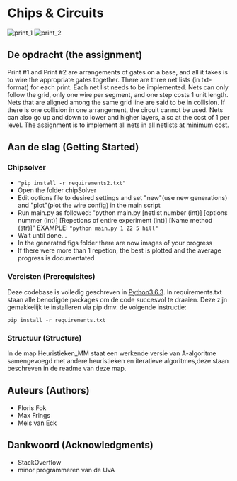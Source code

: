 # Chips & Circuits

![print_1](http://heuristieken.nl/wiki/images/7/77/Print1.gif)
![print_2](http://heuristieken.nl/wiki/images/1/1d/Print2.gif)


## De opdracht (the assignment)
Print #1 and Print #2 are arrangements of gates on a base, and all it takes is to wire the appropriate gates together. There are three net lists (in txt-format) for each print. Each net list needs to be implemented. Nets can only follow the grid, only one wire per segment, and one step costs 1 unit length. Nets that are aligned among the same grid line are said to be in collision. If there is one collision in one arrangement, the circuit cannot be used. Nets can also go up and down to lower and higher layers, also at the cost of 1 per level. The assignment is to implement all nets in all netlists at minimum cost.

## Aan de slag (Getting Started)

### Chipsolver
*  ```"pip install -r requirements2.txt"```
* Open the folder chipSolver
* Edit options file to desired settings and set "new"(use new generations) and "plot"(plot the wire config) in the main script
* Run main.py as followed: "python main.py [netlist number (int)] [options nummer (int)] [Repetions of entire experiment (int)] [Name method (str)]"
EXAMPLE: ```"python main.py 1 22 5 hill"```
* Wait until done...
* In the generated figs folder there are now images of your progress
* If there were more than 1 repetion, the best is plotted and the average progress is documentated

### Vereisten (Prerequisites)

Deze codebase is volledig geschreven in [Python3.6.3](https://www.python.org/downloads/). In requirements.txt staan alle benodigde packages om de code succesvol te draaien. Deze zijn gemakkelijk te installeren via pip dmv. de volgende instructie:

```
pip install -r requirements.txt
```

### Structuur (Structure)

In de map Heuristieken_MM staat een werkende versie van A-algoritme samengevoegd met andere heuristieken en iteratieve algoritmes,deze staan beschreven in de readme van deze map.


## Auteurs (Authors)

* Floris Fok
* Max Frings
* Mels van Eck

## Dankwoord (Acknowledgments)

* StackOverflow
* minor programmeren van de UvA
